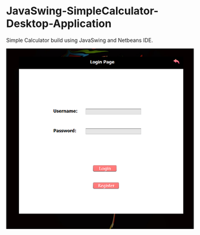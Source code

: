 # JavaSwing-SimpleCalculator-Desktop-Application
Simple Calculator build using JavaSwing and Netbeans IDE.

![](screenshots/loginpage.png)
